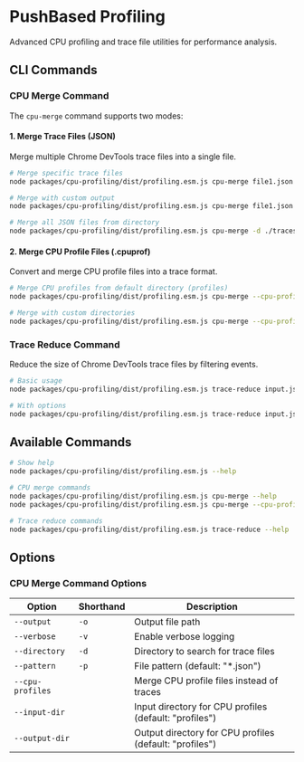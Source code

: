 # PushBased Profiling

Advanced CPU profiling and trace file utilities for performance analysis.

## CLI Commands

### CPU Merge Command

The `cpu-merge` command supports two modes:

#### 1. Merge Trace Files (JSON)
Merge multiple Chrome DevTools trace files into a single file.

```sh
# Merge specific trace files
node packages/cpu-profiling/dist/profiling.esm.js cpu-merge file1.json file2.json

# Merge with custom output
node packages/cpu-profiling/dist/profiling.esm.js cpu-merge file1.json file2.json -o merged.json

# Merge all JSON files from directory
node packages/cpu-profiling/dist/profiling.esm.js cpu-merge -d ./traces/
```

#### 2. Merge CPU Profile Files (.cpuprof)
Convert and merge CPU profile files into a trace format.

```sh
# Merge CPU profiles from default directory (profiles)
node packages/cpu-profiling/dist/profiling.esm.js cpu-merge --cpu-profiles

# Merge with custom directories
node packages/cpu-profiling/dist/profiling.esm.js cpu-merge --cpu-profiles --input-dir ./cpuprofiles --output-dir ./traces
```

### Trace Reduce Command

Reduce the size of Chrome DevTools trace files by filtering events.

```sh
# Basic usage
node packages/cpu-profiling/dist/profiling.esm.js trace-reduce input.json

# With options
node packages/cpu-profiling/dist/profiling.esm.js trace-reduce input.json --output reduced.json --verbose
```

## Available Commands

```sh
# Show help
node packages/cpu-profiling/dist/profiling.esm.js --help

# CPU merge commands
node packages/cpu-profiling/dist/profiling.esm.js cpu-merge --help
node packages/cpu-profiling/dist/profiling.esm.js cpu-merge --cpu-profiles --help

# Trace reduce commands  
node packages/cpu-profiling/dist/profiling.esm.js trace-reduce --help
```

## Options

### CPU Merge Command Options

| Option              | Shorthand | Description                                     |
|--------------------|-----------|-------------------------------------------------|
| `--output`         | `-o`      | Output file path                               |
| `--verbose`        | `-v`      | Enable verbose logging                         |
| `--directory`      | `-d`      | Directory to search for trace files           |
| `--pattern`        | `-p`      | File pattern (default: "*.json")              |
| `--cpu-profiles`   |           | Merge CPU profile files instead of traces     |
| `--input-dir`      |           | Input directory for CPU profiles (default: "profiles") |
| `--output-dir`     |           | Output directory for CPU profiles (default: "profiles") |

